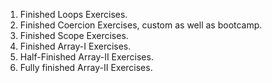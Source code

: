 1. Finished Loops Exercises.
2. Finished Coercion Exercises, custom as well as bootcamp.
3. Finished Scope Exercises.
4. Finished Array-I Exercises.
5. Half-Finished Array-II Exercises.
6. Fully finished Array-II Exercises.
